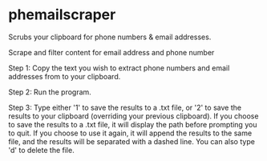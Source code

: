 # phemailscraper
Scrubs your clipboard for phone numbers &amp; email addresses.

Scrape and filter content for email address and phone number

Step 1: Copy the text you wish to extract phone numbers and email addresses from to your clipboard.

Step 2: Run the program.

Step 3: Type either '1' to save the results to a .txt file, or '2' to save the results to your clipboard (overriding your previous clipboard). If you choose to save the results to a .txt file, it will display the path before prompting you to quit. If you choose to use it again, it will append the results to the same file, and the results will be separated with a dashed line. You can also type 'd' to delete the file.
